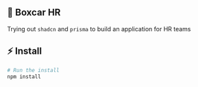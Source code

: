 ## 🚂 Boxcar HR

Trying out `shadcn` and `prisma` to build an application for HR teams

## ⚡️ Install

```bash
# Run the install
npm install
```
